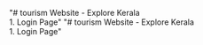"# tourism Website - Explore Kerala <br/> 1. Login Page" 
"# tourism Website - Explore Kerala <br/> 1. Login Page" 
